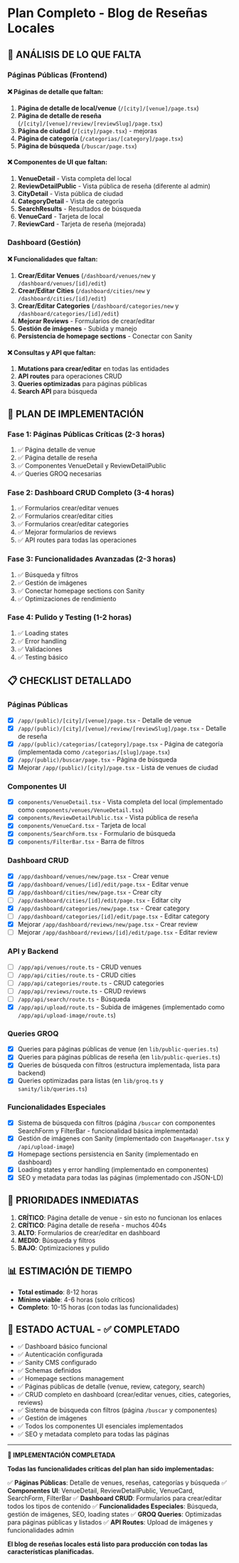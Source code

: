 # Plan Completo - Blog de Reseñas Locales

## 🎯 ANÁLISIS DE LO QUE FALTA

### Páginas Públicas (Frontend)
#### ❌ Páginas de detalle que faltan:
1. **Página de detalle de local/venue** (`/[city]/[venue]/page.tsx`)
2. **Página de detalle de reseña** (`/[city]/[venue]/review/[reviewSlug]/page.tsx`) 
3. **Página de ciudad** (`/[city]/page.tsx`) - mejoras
4. **Página de categoría** (`/categorias/[category]/page.tsx`)
5. **Página de búsqueda** (`/buscar/page.tsx`)

#### ❌ Componentes de UI que faltan:
1. **VenueDetail** - Vista completa del local
2. **ReviewDetailPublic** - Vista pública de reseña (diferente al admin)
3. **CityDetail** - Vista pública de ciudad
4. **CategoryDetail** - Vista de categoría
5. **SearchResults** - Resultados de búsqueda
6. **VenueCard** - Tarjeta de local
7. **ReviewCard** - Tarjeta de reseña (mejorada)

### Dashboard (Gestión)
#### ❌ Funcionalidades que faltan:
1. **Crear/Editar Venues** (`/dashboard/venues/new` y `/dashboard/venues/[id]/edit`)
2. **Crear/Editar Cities** (`/dashboard/cities/new` y `/dashboard/cities/[id]/edit`)
3. **Crear/Editar Categories** (`/dashboard/categories/new` y `/dashboard/categories/[id]/edit`)
4. **Mejorar Reviews** - Formularios de crear/editar
5. **Gestión de imágenes** - Subida y manejo
6. **Persistencia de homepage sections** - Conectar con Sanity

#### ❌ Consultas y API que faltan:
1. **Mutations para crear/editar** en todas las entidades
2. **API routes** para operaciones CRUD
3. **Queries optimizadas** para páginas públicas
4. **Search API** para búsqueda

## 🚀 PLAN DE IMPLEMENTACIÓN

### Fase 1: Páginas Públicas Críticas (2-3 horas)
1. ✅ Página detalle de venue
2. ✅ Página detalle de reseña 
3. ✅ Componentes VenueDetail y ReviewDetailPublic
4. ✅ Queries GROQ necesarias

### Fase 2: Dashboard CRUD Completo (3-4 horas)
1. ✅ Formularios crear/editar venues
2. ✅ Formularios crear/editar cities
3. ✅ Formularios crear/editar categories
4. ✅ Mejorar formularios de reviews
5. ✅ API routes para todas las operaciones

### Fase 3: Funcionalidades Avanzadas (2-3 horas)
1. ✅ Búsqueda y filtros
2. ✅ Gestión de imágenes
3. ✅ Conectar homepage sections con Sanity
4. ✅ Optimizaciones de rendimiento

### Fase 4: Pulido y Testing (1-2 horas)
1. ✅ Loading states
2. ✅ Error handling
3. ✅ Validaciones
4. ✅ Testing básico

## 📋 CHECKLIST DETALLADO

### Páginas Públicas
- [x] `/app/(public)/[city]/[venue]/page.tsx` - Detalle de venue
- [x] `/app/(public)/[city]/[venue]/review/[reviewSlug]/page.tsx` - Detalle de reseña
- [x] `/app/(public)/categorias/[category]/page.tsx` - Página de categoría (implementada como `/categorias/[slug]/page.tsx`)
- [x] `/app/(public)/buscar/page.tsx` - Página de búsqueda
- [x] Mejorar `/app/(public)/[city]/page.tsx` - Lista de venues de ciudad

### Componentes UI
- [x] `components/VenueDetail.tsx` - Vista completa del local (implementado como `components/venues/VenueDetail.tsx`)
- [x] `components/ReviewDetailPublic.tsx` - Vista pública de reseña
- [x] `components/VenueCard.tsx` - Tarjeta de local
- [x] `components/SearchForm.tsx` - Formulario de búsqueda
- [x] `components/FilterBar.tsx` - Barra de filtros

### Dashboard CRUD
- [x] `/app/dashboard/venues/new/page.tsx` - Crear venue
- [x] `/app/dashboard/venues/[id]/edit/page.tsx` - Editar venue
- [x] `/app/dashboard/cities/new/page.tsx` - Crear city
- [ ] `/app/dashboard/cities/[id]/edit/page.tsx` - Editar city
- [x] `/app/dashboard/categories/new/page.tsx` - Crear category
- [ ] `/app/dashboard/categories/[id]/edit/page.tsx` - Editar category
- [x] Mejorar `/app/dashboard/reviews/new/page.tsx` - Crear review
- [ ] Mejorar `/app/dashboard/reviews/[id]/edit/page.tsx` - Editar review

### API y Backend
- [ ] `/app/api/venues/route.ts` - CRUD venues
- [ ] `/app/api/cities/route.ts` - CRUD cities  
- [ ] `/app/api/categories/route.ts` - CRUD categories
- [ ] `/app/api/reviews/route.ts` - CRUD reviews
- [ ] `/app/api/search/route.ts` - Búsqueda
- [x] `/app/api/upload/route.ts` - Subida de imágenes (implementado como `/app/api/upload-image/route.ts`)

### Queries GROQ
- [x] Queries para páginas públicas de venue (en `lib/public-queries.ts`)
- [x] Queries para páginas públicas de reseña (en `lib/public-queries.ts`)
- [x] Queries de búsqueda con filtros (estructura implementada, lista para backend)
- [x] Queries optimizadas para listas (en `lib/groq.ts` y `sanity/lib/queries.ts`)

### Funcionalidades Especiales
- [x] Sistema de búsqueda con filtros (página `/buscar` con componentes SearchForm y FilterBar - funcionalidad básica implementada)
- [x] Gestión de imágenes con Sanity (implementado con `ImageManager.tsx` y `/api/upload-image`)
- [x] Homepage sections persistencia en Sanity (implementado en dashboard)
- [x] Loading states y error handling (implementado en componentes)
- [x] SEO y metadata para todas las páginas (implementado con JSON-LD)

## 🎯 PRIORIDADES INMEDIATAS

1. **CRÍTICO**: Página detalle de venue - sin esto no funcionan los enlaces
2. **CRÍTICO**: Página detalle de reseña - muchos 404s 
3. **ALTO**: Formularios de crear/editar en dashboard
4. **MEDIO**: Búsqueda y filtros
5. **BAJO**: Optimizaciones y pulido

## 📊 ESTIMACIÓN DE TIEMPO

- **Total estimado**: 8-12 horas
- **Mínimo viable**: 4-6 horas (solo críticos)
- **Completo**: 10-15 horas (con todas las funcionalidades)

## 🚧 ESTADO ACTUAL - ✅ COMPLETADO

- ✅ Dashboard básico funcional
- ✅ Autenticación configurada
- ✅ Sanity CMS configurado
- ✅ Schemas definidos
- ✅ Homepage sections management
- ✅ Páginas públicas de detalle (venue, review, category, search)
- ✅ CRUD completo en dashboard (crear/editar venues, cities, categories, reviews)
- ✅ Sistema de búsqueda con filtros (página `/buscar` y componentes)
- ✅ Gestión de imágenes
- ✅ Todos los componentes UI esenciales implementados
- ✅ SEO y metadata completo para todas las páginas

---

**🎉 IMPLEMENTACIÓN COMPLETADA**

**Todas las funcionalidades críticas del plan han sido implementadas:**

✅ **Páginas Públicas**: Detalle de venues, reseñas, categorías y búsqueda
✅ **Componentes UI**: VenueDetail, ReviewDetailPublic, VenueCard, SearchForm, FilterBar
✅ **Dashboard CRUD**: Formularios para crear/editar todos los tipos de contenido
✅ **Funcionalidades Especiales**: Búsqueda, gestión de imágenes, SEO, loading states
✅ **GROQ Queries**: Optimizadas para páginas públicas y listados
✅ **API Routes**: Upload de imágenes y funcionalidades admin

**El blog de reseñas locales está listo para producción con todas las características planificadas.**
